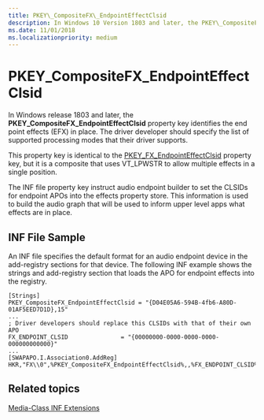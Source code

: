 ```yaml
---
title: PKEY\_CompositeFX\_EndpointEffectClsid
description: In Windows 10 Version 1803 and later, the PKEY\_CompositeFX\_EndpointEffectClsid property key identifies the end point effect (EFX) in place. 
ms.date: 11/01/2018
ms.localizationpriority: medium
---
```


# PKEY\_CompositeFX\_EndpointEffectClsid

In Windows release 1803 and later, the **PKEY\_CompositeFX\_EndpointEffectClsid** property key identifies the end point effects (EFX) in place. The driver developer should specify the list of supported processing modes that their driver supports.

This property key is identical to the [PKEY\_FX\_EndpointEffectClsid](pkey-fx-endpointeffectclsid.md) property key, but it is a composite that uses VT_LPWSTR to allow multiple effects in a single position.  

The INF file property key instruct audio endpoint builder to set the CLSIDs for endpoint APOs into the effects property store. This information is used to build the audio graph that will be used to inform upper level apps what effects are in place.

## <span id="INF_File_Sample"></span><span id="inf_file_sample"></span><span id="INF_FILE_SAMPLE"></span>INF File Sample

An INF file specifies the default format for an audio endpoint device in the add-registry sections for that device. The following INF example shows the strings and add-registry section that loads the APO for endpoint effects into the registry.

```inf
[Strings]
PKEY_CompositeFX_EndpointEffectClsid = "{D04E05A6-594B-4fb6-A80D-01AF5EED7D1D},15"
...
; Driver developers should replace this CLSIDs with that of their own APO
FX_ENDPOINT_CLSID               = "{00000000-0000-0000-0000-000000000000}"
...
[SWAPAPO.I.Association0.AddReg]
HKR,"FX\\0",%PKEY_CompositeFX_EndpointEffectClsid%,,%FX_ENDPOINT_CLSID%
```

## <span id="related_topics"></span>Related topics


[Media-Class INF Extensions](media-class-inf-extensions.md)

 

 






